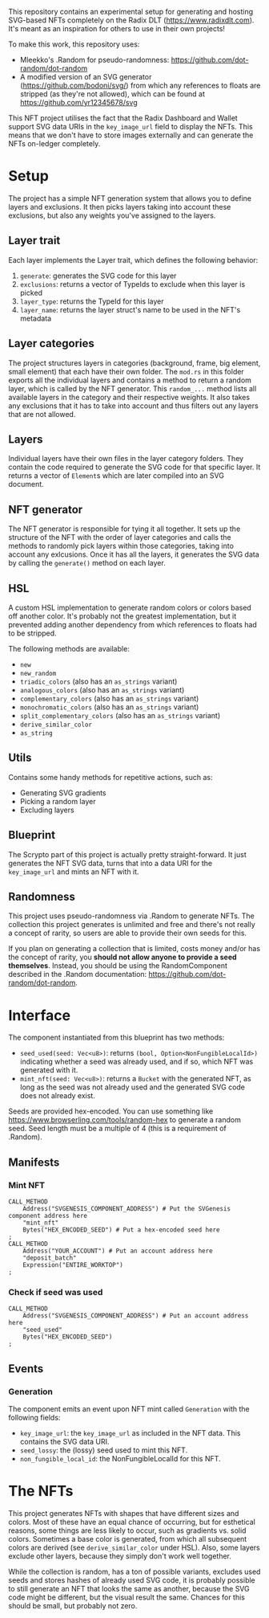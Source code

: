 This repository contains an experimental setup for generating and hosting SVG-based NFTs completely on the Radix DLT (https://www.radixdlt.com). It's meant as an inspiration for others to use in their own projects!

To make this work, this repository uses:
* Mleekko's .Random for pseudo-randomness: https://github.com/dot-random/dot-random
* A modified version of an SVG generator (https://github.com/bodoni/svg/) from which any references to floats are stripped (as they're not allowed), which can be found at https://github.com/yr12345678/svg

This NFT project utilises the fact that the Radix Dashboard and Wallet support SVG data URIs in the `key_image_url` field to display the NFTs. This means that we don't have to store images externally and can generate the NFTs on-ledger completely.

# Setup
The project has a simple NFT generation system that allows you to define layers and exclusions. It then picks layers taking into account these exclusions, but also any weights you've assigned to the layers.

## Layer trait
Each layer implements the Layer trait, which defines the following behavior:
1. `generate`: generates the SVG code for this layer
2. `exclusions`: returns a vector of TypeIds to exclude when this layer is picked
3. `layer_type`: returns the TypeId for this layer
4. `layer_name`: returns the layer struct's name to be used in the NFT's metadata

## Layer categories
The project structures layers in categories (background, frame, big element, small element) that each have their own folder. The `mod.rs` in this folder exports all the individual layers and contains a method to return a random layer, which is called by the NFT generator. This `random_...` method lists all available layers in the category and their respective weights. It also takes any exclusions that it has to take into account and thus filters out any layers that are not allowed.

## Layers
Individual layers have their own files in the layer category folders. They contain the code required to generate the SVG code for that specific layer. It returns a vector of `Element`s which are later compiled into an SVG document.

## NFT generator
The NFT generator is responsible for tying it all together. It sets up the structure of the NFT with the order of layer categories and calls the methods to randomly pick layers within those categories, taking into account any exlcusions. Once it has all the layers, it generates the SVG data by calling the `generate()` method on each layer.

## HSL
A custom HSL implementation to generate random colors or colors based off another color. It's probably not the greatest implementation, but it prevented adding another dependency from which references to floats had to be stripped.

The following methods are available:
* `new`
* `new_random`
* `triadic_colors` (also has an `as_strings` variant)
* `analogous_colors` (also has an `as_strings` variant)
* `complementary_colors` (also has an `as_strings` variant)
* `monochromatic_colors` (also has an `as_strings` variant)
* `split_complementary_colors` (also has an `as_strings` variant)
* `derive_similar_color`
* `as_string`

## Utils
Contains some handy methods for repetitive actions, such as:
* Generating SVG gradients
* Picking a random layer
* Excluding layers

## Blueprint
The Scrypto part of this project is actually pretty straight-forward. It just generates the NFT SVG data, turns that into a data URI for the `key_image_url` and mints an NFT with it.

## Randomness
This project uses pseudo-randomness via .Random to generate NFTs. The collection this project generates is unlimited and free and there's not really a concept of rarity, so users are able to provide their own seeds for this. 

If you plan on generating a collection that is limited, costs money and/or has the concept of rarity, you **should not allow anyone to provide a seed themselves**. Instead, you should be using the RandomComponent described in the .Random documentation: https://github.com/dot-random/dot-random.

# Interface
The component instantiated from this blueprint has two methods:
* `seed_used(seed: Vec<u8>)`: returns `(bool, Option<NonFungibleLocalId>)` indicating whether a seed was already used, and if so, which NFT was generated with it.
* `mint_nft(seed: Vec<u8>)`: returns a `Bucket` with the generated NFT, as long as the seed was not already used and the generated SVG code does not already exist. 

Seeds are provided hex-encoded. You can use something like https://www.browserling.com/tools/random-hex to generate a random seed. Seed length must be a multiple of 4 (this is a requirement of .Random).

## Manifests
### Mint NFT
```
CALL_METHOD
    Address("SVGENESIS_COMPONENT_ADDRESS") # Put the SVGenesis component address here
    "mint_nft"
    Bytes("HEX_ENCODED_SEED") # Put a hex-encoded seed here
;
CALL_METHOD
    Address("YOUR_ACCOUNT") # Put an account address here
    "deposit_batch"
    Expression("ENTIRE_WORKTOP")
;
```
### Check if seed was used
```
CALL_METHOD
    Address("SVGENESIS_COMPONENT_ADDRESS") # Put an account address here
    "seed_used"
    Bytes("HEX_ENCODED_SEED")
;
```

## Events
### Generation
The component emits an event upon NFT mint called `Generation` with the following fields:
* `key_image_url`: the `key_image_url` as included in the NFT data. This contains the SVG data URI.
* `seed_lossy`: the (lossy) seed used to mint this NFT.
* `non_fungible_local_id`: the NonFungibleLocalId for this NFT.

# The NFTs
This project generates NFTs with shapes that have different sizes and colors. Most of these have an equal chance of occurring, but for esthetical reasons, some things are less likely to occur, such as gradients vs. solid colors. Sometimes a base color is generated, from which all subsequent colors are derived (see `derive_similar_color` under HSL). Also, some layers exclude other layers, because they simply don't work well together.

While the collection is random, has a ton of possible variants, excludes used seeds and stores hashes of already used SVG code, it is probably possible to still generate an NFT that looks the same as another, because the SVG code might be different, but the visual result the same. Chances for this should be small, but probably not zero.
